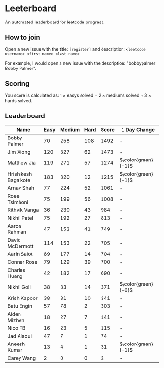 # Leeterboard

An automated leaderboard for leetcode progress.

## How to join

Open a new issue with the title: `[register]` and description:
`<leetcode username> <first name> <last name>`

For example, I would open a new issue with the description: "bobbypalmer Bobby Palmer".

## Scoring

You score is calculated as:
1 $\times$ easys solved + 2 $\times$ mediums solved + 3 $\times$ hards solved.

## Leaderboard
| Name | Easy | Medium | Hard | Score | 1 Day Change |
| --- | --- | --- | --- | --- | --- |
| Bobby Palmer | 70 | 258 | 108 | 1492 | - |
| Jim Xiong | 120 | 327 | 62 | 1473 | - |
| Matthew Jia | 119 | 271 | 57 | 1274 | $\color{green}{+1}$ |
| Hrishikesh Bagalkote | 183 | 320 | 12 | 1215 | $\color{green}{+1}$ |
| Arnav Shah | 77 | 224 | 52 | 1061 | - |
| Roee Tsimhoni | 75 | 199 | 56 | 1008 | - |
| Rithvik Vanga | 36 | 230 | 43 | 984 | - |
| Nikhil Patel | 75 | 192 | 27 | 813 | - |
| Aaron Rahman | 47 | 152 | 41 | 749 | - |
| David McDermott | 114 | 153 | 22 | 705 | - |
| Aarin Salot | 89 | 177 | 14 | 704 | - |
| Conner Rose | 79 | 129 | 39 | 700 | - |
| Charles Huang | 42 | 182 | 17 | 690 | - |
| Nikhil Goli | 38 | 83 | 14 | 371 | $\color{green}{+6}$ |
| Krish Kapoor | 38 | 81 | 10 | 341 | - |
| Batu Engin | 57 | 78 | 2 | 303 | - |
| Aiden Mizhen | 18 | 27 | 7 | 141 | - |
| Nico FB | 16 | 23 | 5 | 115 | - |
| Jad Alaoui | 47 | 7 | 1 | 74 | - |
| Aneesh Kumar | 13 | 4 | 1 | 31 | $\color{green}{+1}$ |
| Carey Wang | 2 | 0 | 0 | 2 | - |
